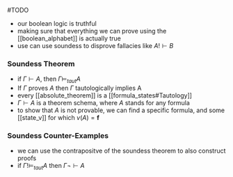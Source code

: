 #TODO 
- our boolean logic is truthful
- making sure that everything we can prove using the [[boolean_alphabet]] is actually true
- use can use soundess to disprove fallacies like $A  !\vdash B$


### Soundess Theorem
- if $\Gamma \vdash A$, then $\Gamma$$\vDash _{taut} A$ 
- If $\Gamma$ proves $A$ then $\Gamma$ tautologically implies A
- every [[absolute_theorem]] is a [[formula_states#Tautology]]
- $\Gamma \vdash A$ is a theorem schema, where $A$ stands for any formula 
- to show that $A$ is not provable, we can find a specific formula, and some [[state_v]] for which $v(A) = \textbf{f}$

### Soundess Counter-Examples
- we can use the contrapositve of the soundess theorem to also construct proofs
- if $\Gamma !\vDash _{taut} A$ then $\Gamma \neg\vdash A$